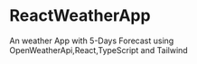 # ReactWeatherApp
An weather App with 5-Days Forecast using OpenWeatherApi,React,TypeScript and Tailwind
